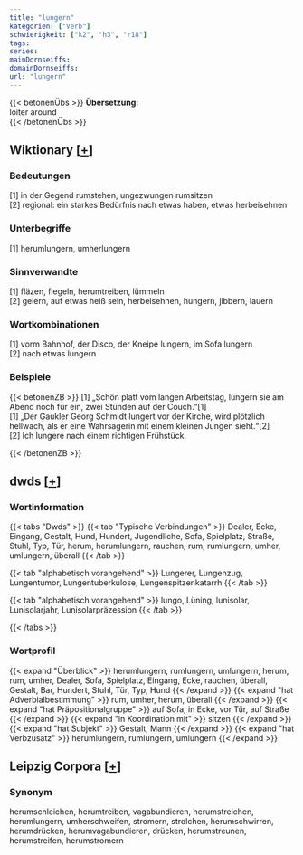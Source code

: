 ```yaml
---
title: "lungern"
kategorien: ["Verb"]
schwierigkeit: ["k2", "h3", "r18"]
tags:
series:
mainDornseiffs:
domainDornseiffs:
url: "lungern"
---
```


{{< betonenÜbs >}}
**Übersetzung:**  
loiter  around  
{{< /betonenÜbs >}}

## Wiktionary [[+](https://de.wiktionary.org/wiki/lungern)]

### Bedeutungen
[1] in der Gegend rumstehen, ungezwungen rumsitzen  
[2] regional: ein starkes Bedürfnis nach etwas haben, etwas herbeisehnen  

### Unterbegriffe
[1] herumlungern, umherlungern  

### Sinnverwandte
[1] fläzen, flegeln, herumtreiben, lümmeln  
[2] geiern, auf etwas heiß sein, herbeisehnen, hungern, jibbern, lauern  

### Wortkombinationen
[1] vorm Bahnhof, der Disco, der Kneipe lungern, im Sofa lungern  
[2] nach etwas lungern  

### Beispiele
{{< betonenZB >}}
[1] „Schön platt vom langen Arbeitstag, lungern sie am Abend noch für ein, zwei Stunden auf der Couch.“[1]  
[1] „Der Gaukler Georg Schmidt lungert vor der Kirche, wird plötzlich hellwach, als er eine Wahrsagerin mit einem kleinen Jungen sieht.“[2]  
[2] Ich lungere nach einem richtigen Frühstück.  

{{< /betonenZB >}}


## dwds [[+](https://www.dwds.de/wb/lungern)]

### Wortinformation
{{< tabs "Dwds" >}}
{{< tab "Typische Verbindungen" >}}
Dealer, Ecke, Eingang, Gestalt, Hund, Hundert, Jugendliche, Sofa, Spielplatz, Straße, Stuhl, Typ, Tür, herum, herumlungern, rauchen, rum, rumlungern, umher, umlungern, überall
{{< /tab >}}

{{< tab "alphabetisch vorangehend" >}}
Lungerer, Lungenzug, Lungentumor, Lungentuberkulose, Lungenspitzenkatarrh
{{< /tab >}}

{{< tab "alphabetisch vorangehend" >}}
lungo, Lüning, lunisolar, Lunisolarjahr, Lunisolarpräzession
{{< /tab >}}

{{< /tabs >}}

### Wortprofil
{{< expand "Überblick" >}} herumlungern, rumlungern, umlungern, herum, rum, umher, Dealer, Sofa, Spielplatz, Eingang, Ecke, rauchen, überall, Gestalt, Bar, Hundert, Stuhl, Tür, Typ, Hund {{< /expand >}}
{{< expand "hat Adverbialbestimmung" >}} rum, umher, herum, überall {{< /expand >}}
{{< expand "hat Präpositionalgruppe" >}} auf Sofa, in Ecke, vor Tür, auf Straße {{< /expand >}}
{{< expand "in Koordination mit" >}} sitzen {{< /expand >}}
{{< expand "hat Subjekt" >}} Gestalt, Mann {{< /expand >}}
{{< expand "hat Verbzusatz" >}} herumlungern, rumlungern, umlungern {{< /expand >}}

## Leipzig Corpora [[+](https://corpora.uni-leipzig.de/en/res?word=lungern&corpusId=deu_newscrawl-public_2018)]


### Synonym
herumschleichen, herumtreiben, vagabundieren, herumstreichen, herumlungern, umherschweifen, stromern, strolchen, herumschwirren, herumdrücken, herumvagabundieren, drücken, herumstreunen, herumstreifen, herumstromern

